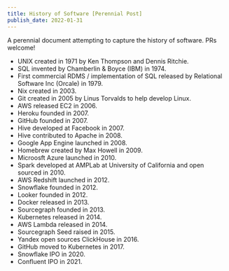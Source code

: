```yaml
---
title: History of Software [Perennial Post]
publish_date: 2022-01-31
---
```


A perennial document attempting to capture the history of software. PRs welcome!

- UNIX created in 1971 by Ken Thompson and Dennis Ritchie.
- SQL invented by Chamberlin & Boyce (IBM) in 1974.
- First commercial RDMS / implementation of SQL released by Relational Software Inc (Orcale) in 1979.  
- Nix created in 2003.
- Git created in 2005 by Linus Torvalds to help develop Linux.
- AWS released EC2 in 2006. 
- Heroku founded in 2007.
- GitHub founded in 2007.
- Hive developed at Facebook in 2007.
- Hive contributed to Apache in 2008.  
- Google App Engine launched in 2008. 
- Homebrew created by Max Howell in 2009. 
- Microosft Azure launched in 2010.
- Spark developed at AMPLab at University of California and open sourced in 2010.
- AWS Redshift launched in 2012.
- Snowflake founded in 2012.
- Looker founded in 2012.   
- Docker released in 2013.
- Sourcegraph founded in 2013.
- Kubernetes released in 2014.
- AWS Lambda released in 2014.
- Sourcegraph Seed raised in 2015.
- Yandex open sources ClickHouse in 2016. 
- GitHub moved to Kubernetes in 2017.
- Snowflake IPO in 2020.
- Confluent IPO in 2021. 
